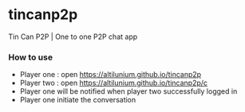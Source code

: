 # tincanp2p
Tin Can P2P | One to one P2P chat app

### How to use
* Player one : open https://altilunium.github.io/tincanp2p
* Player two : open https://altilunium.github.io/tincanp2p/c
* Player one will be notified when player two successfully logged in
* Player one initiate the conversation
